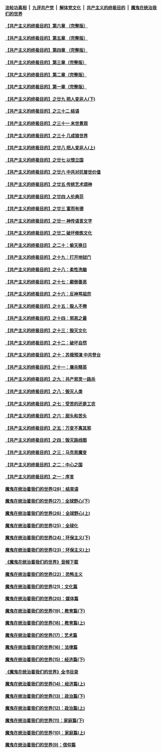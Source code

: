 ####  [法轮功真相](../../../../basic/blob/master/README.md?t=07010401) &nbsp;|&nbsp; [九评共产党](../../../../9ping.md/blob/master/README.md?t=07010401) &nbsp;|&nbsp; [解体党文化](../../../../jtdwh.md/blob/master/README.md?t=07010401)  &nbsp;|&nbsp; [共产主义的终极目的](../../../../gczydzjmd.md/blob/master/README.md?t=07010401) &nbsp;|&nbsp; [魔鬼在统治我们的世界](../../../../mgztzwmdsj.md/blob/master/README.md?t=07010401) 

#### [【共产主义的终极目的】第六章 （完整版）](../pages/nsc422/n11428913.md?t=07010401) 

#### [【共产主义的终极目的】第五章 （完整版）](../pages/nsc422/n11428912.md?t=07010401) 

#### [【共产主义的终极目的】第四章 （完整版）](../pages/nsc422/n11428907.md?t=07010401) 

#### [【共产主义的终极目的】第三章（完整版）](../pages/nsc422/n11428848.md?t=07010401) 

#### [【共产主义的终极目的】第二章（完整版）](../pages/nsc422/n11428831.md?t=07010401) 

#### [【共产主义的终极目的】第一章（完整版）](../pages/nsc422/n11417651.md?t=07010401) 

#### [【共产主义的终极目的】之廿九 把人变非人(下)](../pages/nsc422/n11344140.md?t=07010401) 

#### [【共产主义的终极目的】之三十二 结语](../pages/nsc422/n11360535.md?t=07010401) 

#### [【共产主义的终极目的】之三十一 末世景观](../pages/nsc422/n11351129.md?t=07010401) 

#### [【共产主义的终极目的】之三十 几成狼世界](../pages/nsc422/n11348280.md?t=07010401) 

#### [【共产主义的终极目的】之廿八 把人变非人(上)](../pages/nsc422/n11340492.md?t=07010401) 

#### [【共产主义的终极目的】之廿七 以恨立国](../pages/nsc422/n11336944.md?t=07010401) 

#### [【共产主义的终极目的】之廿六 中共对抗普世价值](../pages/nsc422/n11324785.md?t=07010401) 

#### [【共产主义的终极目的】之廿五 传统艺术颂神](../pages/nsc422/n11296396.md?t=07010401) 

#### [【共产主义的终极目的】之廿四 人伦典范](../pages/nsc422/n11296397.md?t=07010401) 

#### [【共产主义的终极目的】之廿三 富而有德](../pages/nsc422/n11283598.md?t=07010401) 

#### [【共产主义的终极目的】之廿一 神传语言文字](../pages/nsc422/n11263265.md?t=07010401) 

#### [【共产主义的终极目的】之廿二 破坏修炼文化](../pages/nsc422/n11245728.md?t=07010401) 

#### [【共产主义的终极目的】之二十：偷天换日](../pages/nsc422/n11238846.md?t=07010401) 

#### [【共产主义的终极目的】之十九：打开地狱门](../pages/nsc422/n11206376.md?t=07010401) 

#### [【共产主义的终极目的】之十八：柔性洗脑](../pages/nsc422/n11199994.md?t=07010401) 

#### [【共产主义的终极目的】之十七：颠倒善恶](../pages/nsc422/n11179782.md?t=07010401) 

#### [【共产主义的终极目的】之十六：反神骂祖宗](../pages/nsc422/n11166798.md?t=07010401) 

#### [【共产主义的终极目的】之十五：毁人不倦](../pages/nsc422/n11166792.md?t=07010401) 

#### [【共产主义的终极目的】之十四：邪恶之最](../pages/nsc422/n11150249.md?t=07010401) 

#### [【共产主义的终极目的】之十三：毁灭文化](../pages/nsc422/n11135227.md?t=07010401) 

#### [【共产主义的终极目的】之十二：破坏自然](../pages/nsc422/n11135214.md?t=07010401) 

#### [【共产主义的终极目的】之十：苏俄预演 中共登台](../pages/nsc422/n11118424.md?t=07010401) 

#### [【共产主义的终极目的】之十一：屠杀精英](../pages/nsc422/n11118442.md?t=07010401) 

#### [【共产主义的终极目的】之九：共产邪灵一路杀](../pages/nsc422/n11114139.md?t=07010401) 

#### [【共产主义的终极目的】之八：毁灭人类](../pages/nsc422/n11108503.md?t=07010401) 

#### [【共产主义的终极目的】之七：受苦的还是工农](../pages/nsc422/n11101809.md?t=07010401) 

#### [【共产主义的终极目的】之六：甜头和苦头](../pages/nsc422/n11096971.md?t=07010401) 

#### [【共产主义的终极目的】之五：万变不离其邪](../pages/nsc422/n11091285.md?t=07010401) 

#### [【共产主义的终极目的】之四：毁灭路线图](../pages/nsc422/n11086284.md?t=07010401) 

#### [【共产主义的终极目的】之三：马克思魔变](../pages/nsc422/n11061941.md?t=07010401) 

#### [【共产主义的终极目的】之二：中心之国](../pages/nsc422/n11047728.md?t=07010401) 

#### [【共产主义的终极目的】之一：序言](../pages/nsc422/n11086077.md?t=07010401) 

#### [魔鬼在统治着我们的世界(28)：结束语](../pages/nsc422/n10936246.md?t=07010401) 

#### [魔鬼在统治着我们的世界(27)：全球野心(下)](../pages/nsc422/n10928319.md?t=07010401) 

#### [魔鬼在统治着我们的世界(26)：全球野心(上)](../pages/nsc422/n10900318.md?t=07010401) 

#### [魔鬼在统治着我们的世界(25)：全球化](../pages/nsc422/n10788205.md?t=07010401) 

#### [魔鬼在统治着我们的世界(24)：环保主义(下)](../pages/nsc422/n10695307.md?t=07010401) 

#### [魔鬼在统治着我们的世界(23)：环保主义(上)](../pages/nsc422/n10688613.md?t=07010401) 

#### [《魔鬼在统治着我们的世界》音频下载](../pages/nsc422/n10635553.md?t=07010401) 

#### [魔鬼在统治着我们的世界(22)：恐怖主义](../pages/nsc422/n10614727.md?t=07010401) 

#### [魔鬼在统治着我们的世界(21)：文化篇](../pages/nsc422/n10597706.md?t=07010401) 

#### [魔鬼在统治着我们的世界(20)：媒体篇](../pages/nsc422/n10586579.md?t=07010401) 

#### [魔鬼在统治着我们的世界(19)：教育篇(下)](../pages/nsc422/n10564808.md?t=07010401) 

#### [魔鬼在统治着我们的世界(18)：教育篇(上)](../pages/nsc422/n10526970.md?t=07010401) 

#### [魔鬼在统治着我们的世界(17)：艺术篇](../pages/nsc422/n10499093.md?t=07010401) 

#### [魔鬼在统治着我们的世界(16)：法律篇](../pages/nsc422/n10485969.md?t=07010401) 

#### [魔鬼在统治着我们的世界(15)：经济篇(下)](../pages/nsc422/n10469975.md?t=07010401) 

#### [《魔鬼在统治着我们的世界》全书目录](../pages/nsc422/n10464261.md?t=07010401) 

#### [魔鬼在统治着我们的世界(14)：经济篇(上)](../pages/nsc422/n10457370.md?t=07010401) 

#### [魔鬼在统治着我们的世界(13)：政治篇(下)](../pages/nsc422/n10448270.md?t=07010401) 

#### [魔鬼在统治着我们的世界(12)：政治篇(上)](../pages/nsc422/n10444576.md?t=07010401) 

#### [魔鬼在统治着我们的世界(11)：家庭篇(下)](../pages/nsc422/n10440961.md?t=07010401) 

#### [魔鬼在统治着我们的世界(10)：家庭篇(上)](../pages/nsc422/n10435448.md?t=07010401) 

#### [魔鬼在统治着我们的世界(9)：信仰篇](../pages/nsc422/n10432159.md?t=07010401) 

